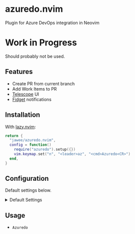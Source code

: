 # azuredo.nvim
Plugin for Azure DevOps integration in Neovim

# Work in Progress
Should probably not be used.

## Features
- Create PR from current branch
- Add Work Items to PR
- [Telescope](https://github.com/nvim-telescope/telescope.nvim) UI
- [Fidget](https://github.com/j-hui/fidget.nvim) notifications


## Installation

With [lazy.nvim](https://github.com/folke/lazy.nvim):

```lua
return {
  "jawee/azuredo.nvim",
  config = function()
    require("azuredo").setup({})
    vim.keymap.set("n", "<leader>az", "<cmd>Azuredo<CR>")
  end,
}
```

## Configuration

Default settings below.

<details><summary>Default Settings</summary>
<!-- config:start -->

```lua
---@class azuredo.Config
---@field config? fun(opts:azuredo.Config)
local defaults = {
  debug = false,
  project = nil, -- optional project filter for querying work items
  telescope = false, -- if UI should be through telescope
  fidget = false, -- if notifications should come through fidget.nvim
}
```

<!-- config:end -->

</details>

## Usage

- `Azuredo`
